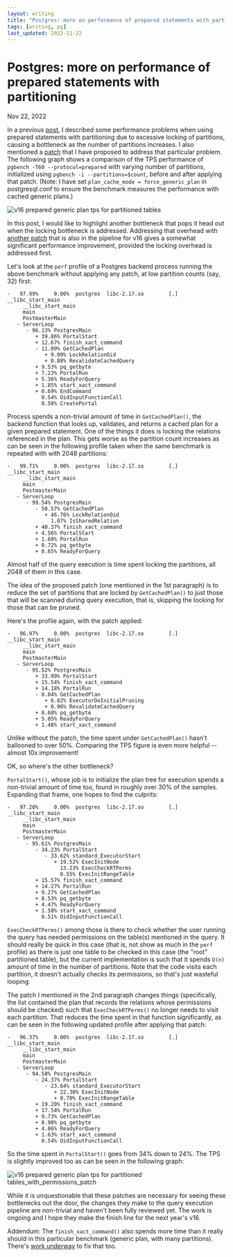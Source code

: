 ```yaml
---
layout: writing
title: "Postgres: more on performance of prepared statements with partitioning"
tags: [writing, pg]
last_updated: 2022-11-22
---
```

# Postgres: more on performance of prepared statements with partitioning

Nov 22, 2022

In a previous [post](https://amitlan.com/2022/05/16/param-query-partition-woes.html), I
described some performance problems when using prepared statements with partitioning due to
excessive locking of partitions, causing a bottleneck as the number of partitions increases.
I also mentioned a [patch](https://www.postgresql.org/message-id/CA%2BHiwqFGkMSge6TgC9KQzde0ohpAycLQuV7ooitEEpbKB0O_mg%40mail.gmail.com)
that I have proposed to address that particular problem.  The following graph shows a comparison
of the TPS performance of `pgbench -T60 --protocol=prepared` with varying number of partitions,
initialized using `pgbench -i --partitions=$count`, before and after applying that patch.  (Note: 
I have set `plan_cache_mode = force_generic_plan` in postgresql.conf to ensure the benchmark
measures the performance with cached generic plans.)

![v16 prepared generic plan tps for partitioned tables](https://s3.ap-northeast-1.amazonaws.com/amitlan.com/files/unpatched-patch1.png)

In this post, I would like to highlight another bottleneck that pops it head out when the
locking bottleneck is addressed.  Addressing that overhead with
[another patch](https://www.postgresql.org/message-id/CA%2BHiwqGjJDmUhDSfv-U2qhKJjt9ST7Xh9JXC_irsAQ1TAUsJYg%40mail.gmail.com)
that is also in the pipeline for v16 gives a somewhat significant performance improvement,
provided the locking overhead is addressed first.

Let's look at the `perf` profile of a Postgres backend process running the above benchmark
without applying any patch, at low partition counts (say, 32) first:

```
-   97.99%     0.00%  postgres  libc-2.17.so        [.] __libc_start_main
     __libc_start_main
     main
     PostmasterMain
   - ServerLoop
      - 96.13% PostgresMain
         + 39.86% PortalStart
         + 12.67% finish_xact_command
         - 11.09% GetCachedPlan
            + 9.09% LockRelationOid
            + 0.88% RevalidateCachedQuery
         + 9.53% pq_getbyte
         + 7.23% PortalRun
         + 5.36% ReadyForQuery
         + 1.85% start_xact_command
         + 0.69% EndCommand
           0.54% OidInputFunctionCall
           0.50% CreatePortal
```

Process spends a non-trivial amount of time in `GetCachedPlan()`, the backend function that
looks up, validates, and returns a cached plan for a given prepared statement.  One of the
things it does is locking the relations referenced in the plan.  This gets worse as the
partition count increases as can be seen in the following profile taken when the same
benchmark is repeated with with 2048 partitions:


```
-   99.71%     0.00%  postgres  libc-2.17.so        [.] __libc_start_main
     __libc_start_main
     main
     PostmasterMain
   - ServerLoop
      - 99.54% PostgresMain
         - 50.57% GetCachedPlan
            + 46.76% LockRelationOid
              1.07% IsSharedRelation
         + 40.37% finish_xact_command
         + 4.56% PortalStart
         + 1.60% PortalRun
         + 0.72% pq_getbyte
         + 0.65% ReadyForQuery
```

Almost half of the query execution is time spent locking the partitions, all 2048 of them in this case.

The idea of the proposed patch (one mentioned in the 1st paragraph) is to reduce the set of partitions
that are locked by `GetCachedPlan()` to just those that will be scanned during query execution, that is,
skipping the locking for those that can be pruned.

Here's the profile again, with the patch applied:

```
-   96.97%     0.00%  postgres  libc-2.17.so        [.] __libc_start_main
     __libc_start_main
     main
     PostmasterMain
   - ServerLoop
      - 95.52% PostgresMain
         + 33.99% PortalStart
         + 15.54% finish_xact_command
         + 14.18% PortalRun
         - 8.84% GetCachedPlan
            + 6.82% ExecutorDoInitialPruning
            + 0.96% RevalidateCachedQuery
         + 8.68% pq_getbyte
         + 5.05% ReadyForQuery
         + 1.48% start_xact_command
```

Unlike without the patch, the time spent under `GetCachedPlan()` hasn't ballooned to over 50%.
Comparing the TPS figure is even more helpful -- almost 10x improvement!

OK, so where's the other bottleneck?

`PortalStart()`, whose job is to initialize the plan tree for execution spends a non-trivial
amount of time too, found in roughly over 30% of the samples.  Expanding that frame, one hopes to
find the culprits:

```
-   97.20%     0.00%  postgres  libc-2.17.so        [.] __libc_start_main
     __libc_start_main
     main
     PostmasterMain
   - ServerLoop
      - 95.61% PostgresMain
         - 34.23% PortalStart
            - 33.62% standard_ExecutorStart
               + 19.52% ExecInitNode
                 13.23% ExecCheckRTPerms
                 0.55% ExecInitRangeTable
         + 15.57% finish_xact_command
         + 14.27% PortalRun
         + 9.27% GetCachedPlan
         + 8.53% pq_getbyte
         + 4.47% ReadyForQuery
         + 1.58% start_xact_command
           0.51% OidInputFunctionCall
```

`ExecCheckRTPerms()` among those is there to check whether the user running the query
has needed permissions on the table(s) mentioned in the query.  It should really be
quick in this case (that is, not show as much in the `perf` profile) as there is just
one table to be checked in this case (the "root" partitioned table), but the current
implementation is such that it spends `O(n)` amount of time in the number of partitions.
Note that the code visits each partition, it doesn't actually checks its permissions, so
that's just wasteful looping.

The patch I mentioned in the 2nd paragraph changes things (specifically, the list contained
the plan that records the relations whose permissions should be checked) such that
`ExecCheckRTPerms()` no longer needs to visit each partition.  That reduces the time
spent in that function significantly, as can be seen in the following updated profile
after applying that patch:

```
-   96.37%     0.00%  postgres  libc-2.17.so        [.] __libc_start_main
     __libc_start_main
     main
     PostmasterMain
   - ServerLoop
      - 94.58% PostgresMain
         - 24.37% PortalStart
            - 23.64% standard_ExecutorStart
               + 22.30% ExecInitNode
               + 0.70% ExecInitRangeTable
         + 19.20% finish_xact_command
         + 17.54% PortalRun
         + 9.73% GetCachedPlan
         + 8.90% pq_getbyte
         + 4.86% ReadyForQuery
         + 1.63% start_xact_command
           0.54% OidInputFunctionCall
```

So the time spent in `PortalStart()` goes from 34% down to 24%.  The TPS is slightly improved too
as can be seen in the following graph:

![v16 prepared generic plan tps for partitioned tables_with_permissions_patch](https://s3.ap-northeast-1.amazonaws.com/amitlan.com/files/unpatched-patch1-patch2.png)

While it is unquestionable that these patches are necessary for seeing these bottlenecks out the door,
the changes they make to the query execution pipeline are non-trivial and haven't been fully reviewed
yet.  The work is ongoing and I hope they make the finish line for the next year's v16.

Addendum: The `finish_xact_command()` also spends more time than it really should in this particular
benchmark (generic plan, with many partitions).  There's [work underway](https://www.postgresql.org/message-id/0A3221C70F24FB45833433255569204D1FB976EF%40G01JPEXMBYT05) to fix that too.
